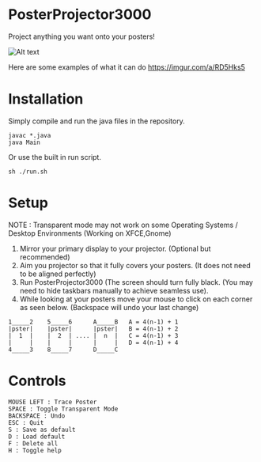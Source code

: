 # PosterProjector3000

Project anything you want onto your posters!

![Alt text](https://i.imgur.com/MYQm0UN.jpg)

Here are some examples of what it can do https://imgur.com/a/RD5Hks5

# Installation 

Simply compile and run the java files in the repository.

```
javac *.java
java Main
```

Or use the built in run script.
```
sh ./run.sh
```

# Setup

NOTE : Transparent mode may not work on some Operating Systems / Desktop Environments (Working on XFCE,Gnome)

1. Mirror your primary display to your projector. (Optional but recommended)
2. Aim you projector so that it fully covers your posters. (It does not need to be aligned perfectly)
3. Run PosterProjector3000 (The screen should turn fully black. (You may need to hide taskbars manually 
to achieve seamless use).
4. While looking at your posters move your mouse to click on each corner as seen below. (Backspace will
 undo your last change)


```
1_____2    5_____6      A_____B   A = 4(n-1) + 1
|pster|    |pster|      |pster|   B = 4(n-1) + 2
|  1  |    |  2  | .... |  n  |   C = 4(n-1) + 3
|     |    |     |      |     |   D = 4(n-1) + 4
4_____3    8_____7      D_____C
```


# Controls
```
MOUSE LEFT : Trace Poster
SPACE : Toggle Transparent Mode
BACKSPACE : Undo
ESC : Quit
S : Save as default
D : Load default
F : Delete all
H : Toggle help
```
 
